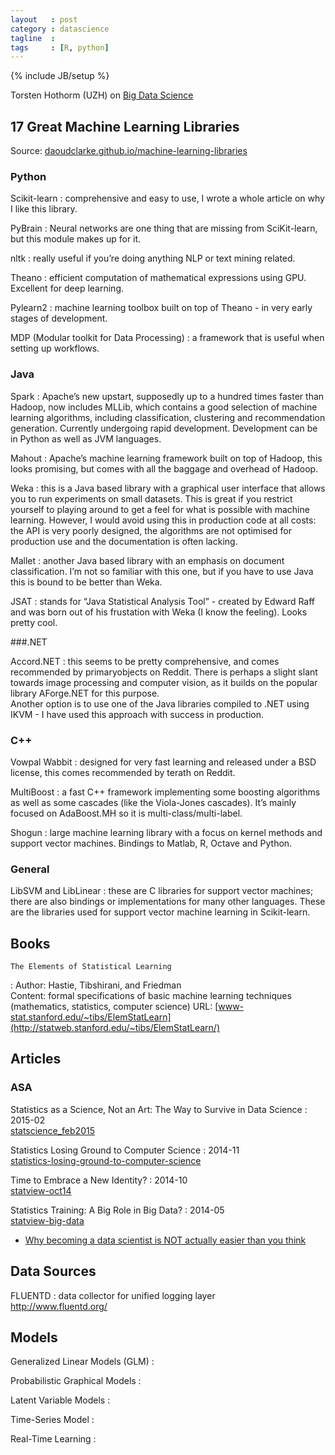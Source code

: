 ```yaml
---
layout   : post
category : datascience
tagline  : 
tags     : [R, python]
---
```

{% include JB/setup %}

Torsten Hothorm (UZH) on [Big Data Science](http://user.math.uzh.ch/hothorn/talks/big_data_science_UZH_2014.pdf)

## 17 Great Machine Learning Libraries

Source: [daoudclarke.github.io/machine-learning-libraries](http://daoudclarke.github.io/machine%20learning%20in%20practice/2013/10/08/machine-learning-libraries/)

### Python

Scikit-learn
:   comprehensive and easy to use, I wrote a whole article on why I like this library.

PyBrain
:   Neural networks are one thing that are missing from SciKit-learn, but this module makes up for it.

nltk
:   really useful if you’re doing anything NLP or text mining related.

Theano
:   efficient computation of mathematical expressions using GPU. Excellent for deep learning.

Pylearn2
:   machine learning toolbox built on top of Theano - in very early stages of development.

MDP (Modular toolkit for Data Processing)
:   a framework that is useful when setting up workflows.

### Java

Spark
:   Apache’s new upstart, supposedly up to a hundred times faster than Hadoop, now includes MLLib, which contains a good selection of machine learning algorithms, including classification, clustering and recommendation generation. Currently undergoing rapid development. Development can be in Python as well as JVM languages.

Mahout
:   Apache’s machine learning framework built on top of Hadoop, this looks promising, but comes with all the baggage and overhead of Hadoop.

Weka
:   this is a Java based library with a graphical user interface that allows you to run experiments on small datasets. This is great if you restrict yourself to playing around to get a feel for what is possible with machine learning. However, I would avoid using this in production code at all costs: the API is very poorly designed, the algorithms are not optimised for production use and the documentation is often lacking.

Mallet
:   another Java based library with an emphasis on document classification. I’m not so familiar with this one, but if you have to use Java this is bound to be better than Weka.

JSAT
:   stands for “Java Statistical Analysis Tool” - created by Edward Raff and was born out of his frustation with Weka (I know the feeling). Looks pretty cool.

###.NET

Accord.NET
:   this seems to be pretty comprehensive, and comes recommended by primaryobjects on Reddit. There is perhaps a slight slant towards image processing and computer vision, as it builds on the popular library AForge.NET for this purpose.  
    Another option is to use one of the Java libraries compiled to .NET using IKVM - I have used this approach with success in production.

### C++

Vowpal Wabbit
:   designed for very fast learning and released under a BSD license, this comes recommended by terath on Reddit.

MultiBoost
:   a fast C++ framework implementing some boosting algorithms as well as some cascades (like the Viola-Jones cascades). It’s mainly focused on AdaBoost.MH so it is multi-class/multi-label.

Shogun
:   large machine learning library with a focus on kernel methods and support vector machines. Bindings to Matlab, R, Octave and Python.

### General

LibSVM and LibLinear
:   these are C libraries for support vector machines; there are also bindings or implementations for many other languages. These are the libraries used for support vector machine learning in Scikit-learn.

## Books

    The Elements of Statistical Learning
:   Author: Hastie, Tibshirani, and Friedman  
	Content: formal specifications of basic machine learning techniques (mathematics, statistics, computer science)
	URL: [www-stat.stanford.edu/~tibs/ElemStatLearn](http://statweb.stanford.edu/~tibs/ElemStatLearn/)

## Articles

### ASA

Statistics as a Science, Not an Art: The Way to Survive in Data Science
:   2015-02  
    [statscience_feb2015](http://magazine.amstat.org/blog/2015/02/01/statscience_feb2015/)

Statistics Losing Ground to Computer Science
:   2014-11  
    [statistics-losing-ground-to-computer-science](http://magazine.amstat.org/blog/2014/11/01/statistics-losing-ground-to-computer-science/)

Time to Embrace a New Identity?
:   2014-10  
    [statview-oct14](http://magazine.amstat.org/blog/2014/10/01/statview-oct14/)

Statistics Training: A Big Role in Big Data?
:   2014-05  
    [statview-big-data](http://magazine.amstat.org/blog/2014/05/01/statview-big-data/)

- [Why becoming a data scientist is NOT actually easier than you think](https://medium.com/cs-math/why-becoming-a-data-scientist-is-not-actually-easier-than-you-think-5b65b548069b)

## Data Sources

FLUENTD
:   data collector for unified logging layer  
	http://www.fluentd.org/

## Models

Generalized Linear Models (GLM)
:   

Probabilistic Graphical Models
:   

Latent Variable Models
:   

Time-Series Model
:   

Real-Time Learning
:    
